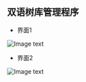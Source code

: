 ## 双语树库管理程序



- 界面1

![Image text](https://raw.githubusercontent.com/yangyuan6/MongolianString2Tree/master/screenshot/01.jpg)

- 界面2

![Image text](https://raw.githubusercontent.com/yangyuan6/MongolianString2Tree/master/screenshot/02.png)